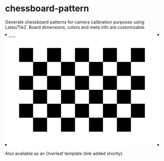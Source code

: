 # chessboard-pattern
Generate chessboard patterns for camera calibration purposes using Latex/TikZ. Board dimensions, colors and meta info are customizable.

![](./Chessboard.svg)

Also available as an Overleaf template (link added shortly).
